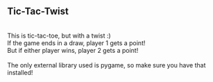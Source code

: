 ## Tic-Tac-Twist
<br>This is tic-tac-toe, but with a twist :)
<br>If the game ends in a draw, player 1 gets a point!
<br>But if either player wins, player 2 gets a point! 
<br>
<br>The only external library used is pygame, so make sure you have that installed!
